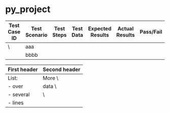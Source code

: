 # py_project


| Test Case ID | Test Scenario | Test Steps | Test Data | Expected Results| Actual Results | Pass/Fail |
|------|---------------| ---------- | --------- | -------- | ------- | --------- |
|  \    | aaa           |            |           |          |         |           |
        |  bbbb         |





First header | Second header
-------------|---------------
List:        | More  \
- over       | data  \
- several    |       \
- lines      |
